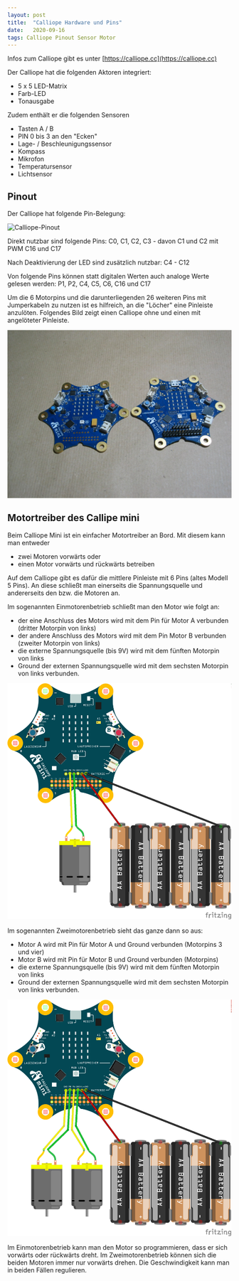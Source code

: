 ```yaml
---
layout: post
title:  "Calliope Hardware und Pins"
date:   2020-09-16 
tags: Calliope Pinout Sensor Motor
---
```


Infos zum Calliope gibt es unter [https://calliope.cc](https://calliope.cc)

Der Calliope hat die folgenden Aktoren integriert:
* 5 x 5 LED-Matrix
* Farb-LED
* Tonausgabe

Zudem enthält er die folgenden Sensoren
* Tasten A / B
* PIN 0 bis 3 an den "Ecken"
* Lage- / Beschleunigungssensor
* Kompass
* Mikrofon
* Temperatursensor
* Lichtsensor

## Pinout

Der Calliope hat folgende Pin-Belegung:

![Calliope-Pinout](https://calliope-mini.github.io/assets/v10/img/Calliope_mini_1.3_pinout_fin.jpg)

Direkt nutzbar sind folgende Pins:
C0, C1, C2, C3 - davon C1 und C2 mit PWM
C16 und C17

Nach Deaktivierung der LED sind zusätzlich nutzbar:
C4 - C12

Von folgende Pins können statt digitalen Werten auch analoge Werte gelesen werden:
P1, P2, C4, C5, C6, C16 und C17

Um die 6 Motorpins und die darunterliegenden 26 weiteren Pins mit Jumperkabeln zu nutzen ist es hilfreich, an die "Löcher" eine Pinleiste anzulöten. Folgendes Bild zeigt einen Calliope ohne und einen mit angelöteter Pinleiste.

![Calliope Mini](/images/foto_zwei_calliope.jpg) 

## Motortreiber des Callipe mini

Beim Calliope Mini ist ein einfacher Motortreiber an Bord. Mit diesem kann man entweder
* zwei Motoren vorwärts oder
* einen Motor vorwärts und rückwärts betreiben

Auf dem Calliope gibt es dafür die mittlere Pinleiste mit 6 Pins (altes Modell 5 Pins). An diese schließt man einerseits die Spannungsquelle und andererseits den bzw. die Motoren an.

Im sogenannten Einmotorenbetrieb schließt man den Motor wie folgt an:
* der eine Anschluss des Motors wird mit dem Pin für Motor A verbunden (dritter Motorpin von links)
* der andere Anschluss des Motors wird mit dem Pin Motor B verbunden (zweiter Motorpin von links)
* die externe Spannungsquelle (bis 9V) wird mit dem fünften Motorpin von links
* Ground der externen Spannungsquelle wird mit dem sechsten Motorpin von links verbunden.

![Verkabelung Einmotorenbetrieb](/images/fritzing_calliope_single_motor.png) 

Im sogenannten Zweimotorenbetrieb sieht das ganze dann so aus:
* Motor A wird mit Pin für Motor A und Ground verbunden (Motorpins 3 und vier)
* Motor B wird mit Pin für Motor B und Ground verbunden (Motorpins)
* die externe Spannungsquelle (bis 9V) wird mit dem fünften Motorpin von links
* Ground der externen Spannungsquelle wird mit dem sechsten Motorpin von links verbunden.

![Verkabelung Zweimotorenbetrieb](/images/fritzing_calliope_dual_motor.png) 

Im Einmotorenbetrieb kann man den Motor so programmieren, dass er sich vorwärts oder rückwärts dreht. Im Zweimotorenbetrieb können sich die beiden Motoren immer nur vorwärts drehen. Die Geschwindigkeit kann man in beiden Fällen regulieren.
